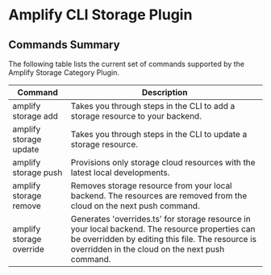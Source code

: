 # Amplify CLI Storage Plugin

## Commands Summary

The following table lists the current set of commands supported by the Amplify Storage Category Plugin.

| Command                  | Description                                                                                                                                                                                            |
| ------------------------ | ------------------------------------------------------------------------------------------------------------------------------------------------------------------------------------------------------ |
| amplify storage add      | Takes you through steps in the CLI to add a storage resource to your backend.                                                                                                                          |
| amplify storage update   | Takes you through steps in the CLI to update a storage resource.                                                                                                                                       |
| amplify storage push     | Provisions only storage cloud resources with the latest local developments.                                                                                                                            |
| amplify storage remove   | Removes storage resource from your local backend. The resources are removed from the cloud on the next push command.                                                                                   |
| amplify storage override | Generates 'overrides.ts' for storage resource in your local backend. The resource properties can be overridden by editing this file. The resource is overridden in the cloud on the next push command. |
